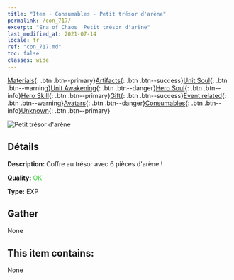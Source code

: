 ```yaml
---
title: "Item - Consumables - Petit trésor d'arène"
permalink: /con_717/
excerpt: "Era of Chaos  Petit trésor d'arène"
last_modified_at: 2021-07-14
locale: fr
ref: "con_717.md"
toc: false
classes: wide
---
```

 [Materials](/ItemsFR/){: .btn .btn--primary}[Artifacts](/ItemsFR/Artifacts/){: .btn .btn--success}[Unit Soul](/ItemsFR/UnitSoul/){: .btn .btn--warning}[Unit Awakening](/ItemsFR/UnitAwakening/){: .btn .btn--danger}[Hero Soul](/ItemsFR/HeroSoul/){: .btn .btn--info}[Hero Skill](/ItemsFR/HeroSkill/){: .btn .btn--primary}[Gift](/ItemsFR/Gift/){: .btn .btn--success}[Event related](/ItemsFR/Events/){: .btn .btn--warning}[Avatars](/ItemsFR/Avatars/){: .btn .btn--danger}[Consumables](/ItemsFR/Consumables/){: .btn .btn--info}[Unknown](/ItemsFR/Unknown/){: .btn .btn--primary}

 ![Petit trésor d'arène](/images/t/i_502.png)

## Détails
 **Description:** Coffre au trésor avec 6 pièces d'arène !

 **Quality:** <span style="color: #32CD32">OK</span>

 **Type:** EXP

## Gather

  None

## This item contains:

  None

